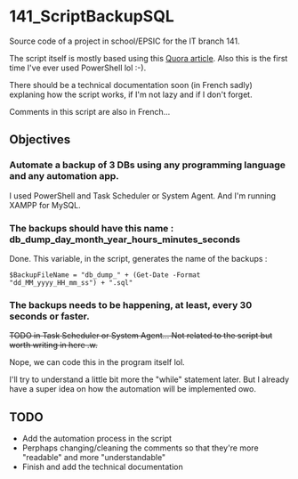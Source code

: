 # 141_ScriptBackupSQL
Source code of a project in school/EPSIC for the IT branch 141.

The script itself is mostly based using this [Quora article](https://www.quora.com/How-can-you-backup-MySQL-and-PostgreSQL-databases-from-Windows-Server-2012R2-using-PowerShell-scripts). Also this is the first time I've ever used PowerShell lol :-).

There should be a technical documentation soon (in French sadly) explaning how the script works, if I'm not lazy and if I don't forget. 

Comments in this script are also in French...

## Objectives
### Automate a backup of 3 DBs using any programming language and any automation app.

I used PowerShell and Task Scheduler or System Agent. And I'm running XAMPP for MySQL.

### The backups should have this name : db_dump_day_month_year_hours_minutes_seconds
Done. This variable, in the script, generates the name of the backups :
```
$BackupFileName = "db_dump_" + (Get-Date -Format "dd_MM_yyyy_HH_mm_ss") + ".sql"
```

### The backups needs to be happening, at least, every 30 seconds or faster.
~~TODO in Task Scheduler or System Agent... Not related to the script but worth writing in here .w.~~

Nope, we can code this in the program itself lol.

I'll try to understand a little bit more the "while" statement later. But I already have a super idea on how the automation will be implemented owo. 

## TODO 
- Add the automation process in the script
- Perphaps changing/cleaning the comments so that they're more "readable" and more "understandable"
- Finish and add the technical documentation
